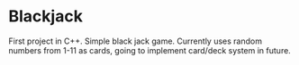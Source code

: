 # Blackjack
First project in C++. Simple black jack game.
Currently uses random numbers from 1-11 as cards, going to implement card/deck system in future.
